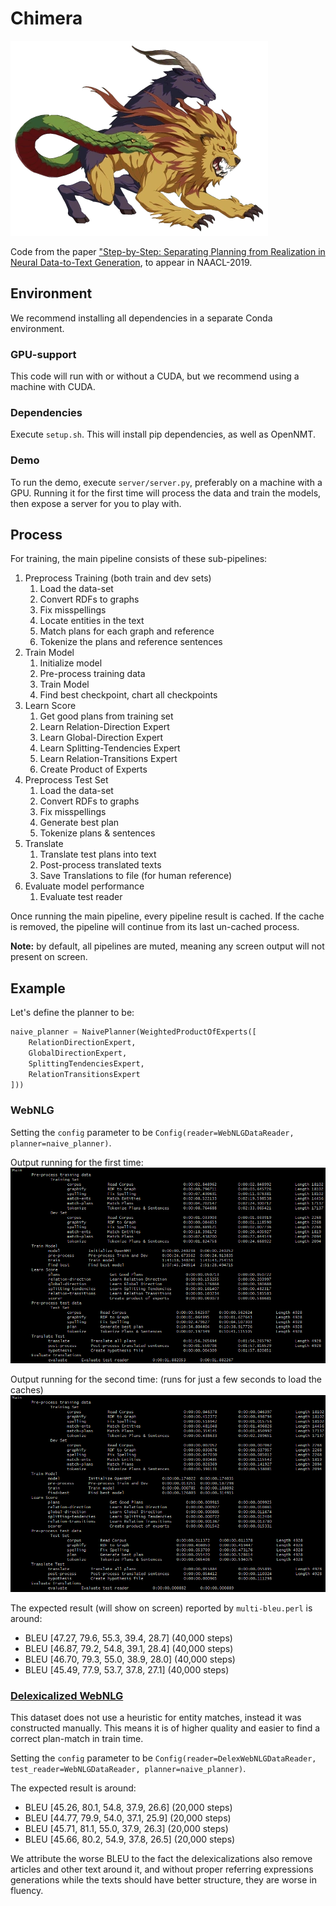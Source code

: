 # Chimera
![Chimera](git-assets/chimera.webp)

Code from the paper ["Step-by-Step: Separating Planning from Realization in Neural Data-to-Text Generation](https://arxiv.org/pdf/1904.03396.pdf), to appear in NAACL-2019.

## Environment
We recommend installing all dependencies in a separate Conda environment.

### GPU-support
This code will run with or without a CUDA, but we recommend using a machine with CUDA.

### Dependencies
Execute `setup.sh`. This will install pip dependencies, as well as OpenNMT.

### Demo
To run the demo, execute `server/server.py`, preferably on a machine with a GPU. Running it for the first time will process the data and train the models, then expose a server for you to play with.


## Process
For training, the main pipeline consists of these sub-pipelines:
1. Preprocess Training (both train and dev sets)
    1. Load the data-set
    1. Convert RDFs to graphs
    1. Fix misspellings
    1. Locate entities in the text
    1. Match plans for each graph and reference
    1. Tokenize the plans and reference sentences   
1. Train Model
    1. Initialize model
    1. Pre-process training data
    1. Train Model
    1. Find best checkpoint, chart all checkpoints
1. Learn Score
    1. Get good plans from training set
    1. Learn Relation-Direction Expert
    1. Learn Global-Direction Expert
    1. Learn Splitting-Tendencies Expert
    1. Learn Relation-Transitions Expert
    1. Create Product of Experts
1. Preprocess Test Set
    1. Load the data-set
    1. Convert RDFs to graphs
    1. Fix misspellings
    1. Generate best plan
    1. Tokenize plans & sentences
1. Translate
    1. Translate test plans into text
    1. Post-process translated texts
    1. Save Translations to file (for human reference)
1. Evaluate model performance
    1. Evaluate test reader

Once running the main pipeline, every pipeline result is cached. 
If the cache is removed, the pipeline will continue from its last un-cached process.

**Note:** by default, all pipelines are muted, meaning any screen output will not present on screen.


## Example
Let's define the planner to be:
```python
naive_planner = NaivePlanner(WeightedProductOfExperts([
    RelationDirectionExpert,
    GlobalDirectionExpert,
    SplittingTendenciesExpert,
    RelationTransitionsExpert
]))
```

### WebNLG
Setting the `config` parameter to be `Config(reader=WebNLGDataReader, planner=naive_planner)`.

Output running for the first time:
![First Run Pipeline](git-assets/first-run.png)

Output running for the second time: (runs for just a few seconds to load the caches)
![Second Run Pipeline](git-assets/second-run.png)

The expected result (will show on screen) reported by `multi-bleu.perl` is around:
- BLEU [47.27, 79.6, 55.3, 39.4, 28.7] (40,000 steps)
- BLEU [46.87, 79.2, 54.8, 39.1, 28.4] (40,000 steps)
- BLEU [46.70, 79.3, 55.0, 38.9, 28.0] (40,000 steps)
- BLEU [45.49, 77.9, 53.7, 37.8, 27.1] (40,000 steps)

### [Delexicalized WebNLG](https://github.com/ThiagoCF05/webnlg)
This dataset does not use a heuristic for entity matches, instead it was constructed manually.
This means it is of higher quality and easier to find a correct plan-match in train time.

Setting the `config` parameter to be `Config(reader=DelexWebNLGDataReader, test_reader=WebNLGDataReader, planner=naive_planner)`.

The expected result is around:
- BLEU [45.26, 80.1, 54.8, 37.9, 26.6] (20,000 steps)
- BLEU [44.77, 79.9, 54.0, 37.1, 25.9] (20,000 steps)
- BLEU [45.71, 81.1, 55.0, 37.9, 26.3] (20,000 steps)
- BLEU [45.66, 80.2, 54.9, 37.8, 26.5] (20,000 steps)

We attribute the worse BLEU to the fact the delexicalizations also remove articles and other text around it, and without proper referring expressions generations while the texts should have better structure, they are worse in fluency.
